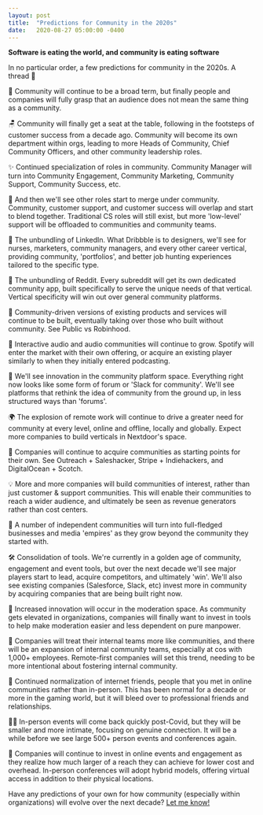 ```yaml
---
layout: post
title:  "Predictions for Community in the 2020s"
date:   2020-08-27 05:00:00 -0400
---
```


**Software is eating the world, and community is eating software**

In no particular order, a few predictions for community in the 2020s. A thread 🧵

💪 Community will continue to be a broad term, but finally people and companies will fully grasp that an audience does not mean the same thing as a community.

🪑 Community will finally get a seat at the table, following in the footsteps of customer success from a decade ago. Community will become its own department within orgs, leading to more Heads of Community, Chief Community Officers, and other community leadership roles.

✨ Continued specialization of roles in community. Community Manager will turn into Community Engagement, Community Marketing, Community Support, Community Success, etc.

🙋 And then we'll see other roles start to merge under community. Community, customer support, and customer success will overlap and start to blend together. Traditional CS roles will still exist, but more 'low-level' support will be offloaded to communities and community teams.

💼 The unbundling of LinkedIn. What Dribbble is to designers, we'll see for nurses, marketers, community managers, and every other career vertical, providing community, 'portfolios', and better job hunting experiences tailored to the specific type.

🎁 The unbundling of Reddit. Every subreddit will get its own dedicated community app, built specifically to serve the unique needs of that vertical. Vertical specificity will win out over general community platforms.

🚗 Community-driven versions of existing products and services will continue to be built, eventually taking over those who built without community. See Public vs Robinhood.

📣 Interactive audio and audio communities will continue to grow. Spotify will enter the market with their own offering, or acquire an existing player similarly to when they initially entered podcasting. 

🕺 We'll see innovation in the community platform space. Everything right now looks like some form of forum or 'Slack for community'. We'll see platforms that rethink the idea of community from the ground up, in less structured ways than 'forums'.

🌍 The explosion of remote work will continue to drive a greater need for community at every level, online and offline, locally and globally. Expect more companies to build verticals in Nextdoor's space.

🤑 Companies will continue to acquire communities as starting points for their own. See Outreach + Saleshacker, Stripe + Indiehackers, and DigitalOcean + Scotch.

💡 More and more companies will build communities of interest, rather than just customer & support communities. This will enable their communities to reach a wider audience, and ultimately be seen as revenue generators rather than cost centers.

💬 A number of independent communities will turn into full-fledged businesses and media 'empires' as they grow beyond the community they started with.

🛠 Consolidation of tools. We're currently in a golden age of community, engagement and event tools, but over the next decade we'll see major players start to lead, acquire competitors, and ultimately 'win'. We'll also see existing companies (Salesforce, Slack, etc) invest more in community by acquiring companies that are being built right now.

🙊 Increased innovation will occur in the moderation space. As community gets elevated in organizations, companies will finally want to invest in tools to help make moderation easier and less dependent on pure manpower. 

🏢 Companies will treat their internal teams more like communities, and there will be an expansion of internal community teams, especially at cos with 1,000+ employees. Remote-first companies will set this trend, needing to be more intentional about fostering internal community.

👋 Continued normalization of internet friends, people that you met in online communities rather than in-person. This has been normal for a decade or more in the gaming world, but it will bleed over to professional friends and relationships.

🏃‍♀️ In-person events will come back quickly post-Covid, but they will be smaller and more intimate, focusing on genuine connection. It will be a while before we see large 500+ person events and conferences again. 

📆 Companies will continue to invest in online events and engagement as they realize how much larger of a reach they can achieve for lower cost and overhead. In-person conferences will adopt hybrid models, offering virtual access in addition to their physical locations.


<div class="divider"></div>

Have any predictions of your own for how community (especially within organizations) will evolve over the next decade? [Let me know!](https://twitter.com/theteaguns)

<div class="divider"></div>
